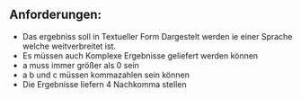 ## Anforderungen:
- Das ergebniss soll in Textueller Form Dargestelt werden ie einer Sprache welche weitverbreitet ist.
- Es müssen auch Komplexe Ergebnisse geliefert werden können
- a muss immer größer als 0 sein
- a b und c müssen kommazahlen sein können
- Die Ergebnisse liefern 4 Nachkomma stellen